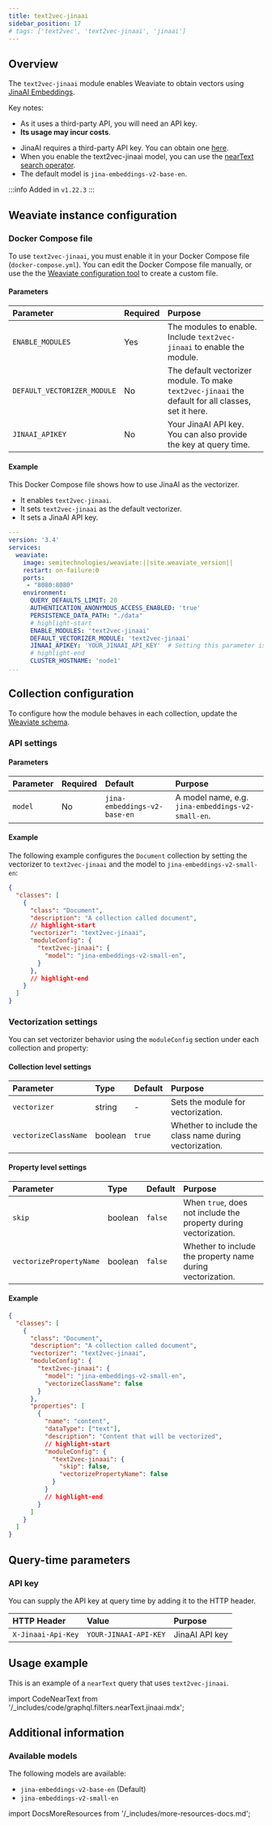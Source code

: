 ```yaml
---
title: text2vec-jinaai
sidebar_position: 17
# tags: ['text2vec', 'text2vec-jinaai', 'jinaai']
---
```



## Overview

The `text2vec-jinaai` module enables Weaviate to obtain vectors using [JinaAI Embeddings](https://jina.ai/embeddings/).

Key notes:

- As it uses a third-party API, you will need an API key.
- **Its usage may incur costs**.
<!-- - This module is available on Weaviate Cloud Services (WCS). -->
<!-- Note: Will be added to WCS soon. Un-comment the above and delete this line when it is enabled. -->
- JinaAI requires a third-party API key. You can obtain one [here](https://jina.ai/embeddings/).
- When you enable the text2vec-jinaai model, you can use the [nearText search operator](/developers/weaviate/api/graphql/search-operators.md#neartext).
- The default model is `jina-embeddings-v2-base-en`.

:::info Added in `v1.22.3`
:::

## Weaviate instance configuration

<!-- :::tip Not applicable to WCS
This module is enabled and pre-configured on Weaviate Cloud Services.
::: -->

<!-- Note: Will be added to WCS soon. Un-comment the above and delete this line when it is enabled. -->

### Docker Compose file

To use `text2vec-jinaai`, you must enable it in your Docker Compose file (`docker-compose.yml`). You can edit the Docker Compose file manually, or use the the [Weaviate configuration tool](/developers/weaviate/installation/docker-compose.md#configurator) to create a custom file.

#### Parameters

|Parameter|Required|Purpose|
|:- | :- | :-|
|`ENABLE_MODULES`|Yes|The modules to enable. Include `text2vec-jinaai` to enable the module.|
|`DEFAULT_VECTORIZER_MODULE`|No|The default vectorizer module. To make `text2vec-jinaai` the default for all classes, set it here.
|`JINAAI_APIKEY`|No|Your JinaAI API key. You can also provide the key at query time.|

#### Example

This Docker Compose file shows how to use JinaAI as the vectorizer.

 - It enables `text2vec-jinaai`.
 - It sets `text2vec-jinaai` as the default vectorizer.
 - It sets a JinaAI API key.

```yaml
---
version: '3.4'
services:
  weaviate:
    image: semitechnologies/weaviate:||site.weaviate_version||
    restart: on-failure:0
    ports:
     - "8080:8080"
    environment:
      QUERY_DEFAULTS_LIMIT: 20
      AUTHENTICATION_ANONYMOUS_ACCESS_ENABLED: 'true'
      PERSISTENCE_DATA_PATH: "./data"
      # highlight-start
      ENABLE_MODULES: 'text2vec-jinaai'
      DEFAULT_VECTORIZER_MODULE: 'text2vec-jinaai'
      JINAAI_APIKEY: 'YOUR_JINAAI_API_KEY'  # Setting this parameter is optional, you can also provide the key at query time.
      # highlight-end
      CLUSTER_HOSTNAME: 'node1'
...
```

## Collection configuration

To configure how the module behaves in each collection, update the [Weaviate schema](/developers/weaviate/manage-data/collections.mdx).

### API settings

#### Parameters

| Parameter | Required | Default | Purpose |
| :- | :- | :- | :- |
| `model` | No | `jina-embeddings-v2-base-en` | A model name, e.g. `jina-embeddings-v2-small-en`. |

#### Example

The following example configures the `Document` collection by setting the vectorizer to `text2vec-jinaai` and the model to `jina-embeddings-v2-small-en`:

```json
{
  "classes": [
    {
      "class": "Document",
      "description": "A collection called document",
      // highlight-start
      "vectorizer": "text2vec-jinaai",
      "moduleConfig": {
        "text2vec-jinaai": {
          "model": "jina-embeddings-v2-small-en",
        }
      },
      // highlight-end
    }
  ]
}
```


### Vectorization settings

You can set vectorizer behavior using the `moduleConfig` section under each collection and property:

#### Collection level settings

| Parameter | Type | Default | Purpose |
| :- | :- | :- | :- |
| `vectorizer` | string | - | Sets the module for vectorization. |
| `vectorizeClassName`| boolean | `true` | Whether to include the class name during vectorization. |

#### Property level settings

| Parameter | Type | Default | Purpose |
| :- | :- | :- | :- |
| `skip` | boolean | `false` | When `true`, does not include the property during vectorization. |
| `vectorizePropertyName` | boolean | `false` | Whether to include the property name during vectorization. |

#### Example

```json
{
  "classes": [
    {
      "class": "Document",
      "description": "A collection called document",
      "vectorizer": "text2vec-jinaai",
      "moduleConfig": {
        "text2vec-jinaai": {
          "model": "jina-embeddings-v2-small-en",
          "vectorizeClassName": false
        }
      },
      "properties": [
        {
          "name": "content",
          "dataType": ["text"],
          "description": "Content that will be vectorized",
          // highlight-start
          "moduleConfig": {
            "text2vec-jinaai": {
              "skip": false,
              "vectorizePropertyName": false
            }
          }
          // highlight-end
        }
      ]
    }
  ]
}
```

## Query-time parameters

### API key

You can supply the API key at query time by adding it to the HTTP header.

| HTTP Header | Value | Purpose |
|:- | :- | :-|
| `X-Jinaai-Api-Key` | `YOUR-JINAAI-API-KEY` | JinaAI API key |

## Usage example

This is an example of a `nearText` query that uses `text2vec-jinaai`.

import CodeNearText from '/_includes/code/graphql.filters.nearText.jinaai.mdx';

<CodeNearText />

## Additional information

### Available models

The following models are available:

- `jina-embeddings-v2-base-en` (Default)
- `jina-embeddings-v2-small-en`


import DocsMoreResources from '/_includes/more-resources-docs.md';

<DocsMoreResources />
